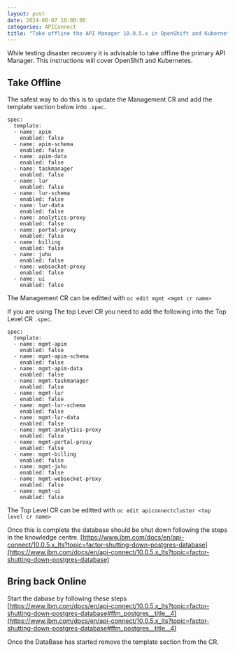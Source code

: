 ```yaml
---
layout: post
date: 2024-08-07 10:00:00
categories: APIConnect
title: "Take offline the API Manager 10.0.5.x in OpenShift and Kubernetes"
---
```


While testing  disaster recovery it is advisable to take offline the primary API Manager. This instructions will cover OpenShift and Kubernetes.
<!--more-->

## Take Offline

The safest way to do this is to update the Management CR and add the template section below into  `.spec`.


```
spec:
  template:
  - name: apim
    enabled: false
  - name: apim-schema
    enabled: false
  - name: apim-data
    enabled: false
  - name: taskmanager
    enabled: false
  - name: lur
    enabled: false
  - name: lur-schema
    enabled: false
  - name: lur-data
    enabled: false
  - name: analytics-proxy
    enabled: false
  - name: portal-proxy
    enabled: false
  - name: billing
    enabled: false
  - name: juhu
    enabled: false
  - name: websocket-proxy
    enabled: false
  - name: ui
    enabled: false
```

The Management CR can be editted with
`oc edit mgmt <mgmt cr name>`



If you are using The top Level CR you need to add the following into the Top Level CR `.spec`.

```
spec:
  template:
  - name: mgmt-apim
    enabled: false
  - name: mgmt-apim-schema
    enabled: false
  - name: mgmt-apim-data
    enabled: false
  - name: mgmt-taskmanager
    enabled: false
  - name: mgmt-lur
    enabled: false
  - name: mgmt-lur-schema
    enabled: false
  - name: mgmt-lur-data
    enabled: false
  - name: mgmt-analytics-proxy
    enabled: false
  - name: mgmt-portal-proxy
    enabled: false
  - name: mgmt-billing
    enabled: false
  - name: mgmt-juhu
    enabled: false
  - name: mgmt-websocket-proxy
    enabled: false
  - name: mgmt-ui
    enabled: false
```

The Top Level CR can be editted with
`oc edit apiconnectcluster <top level cr name>`

Once this is complete the database should be shut down following the steps in the knowledge centre. [https://www.ibm.com/docs/en/api-connect/10.0.5.x_lts?topic=factor-shutting-down-postgres-database](https://www.ibm.com/docs/en/api-connect/10.0.5.x_lts?topic=factor-shutting-down-postgres-database)


## Bring back Online

Start the dabase by following these steps [https://www.ibm.com/docs/en/api-connect/10.0.5.x_lts?topic=factor-shutting-down-postgres-database#ffm_postgres__title__4](https://www.ibm.com/docs/en/api-connect/10.0.5.x_lts?topic=factor-shutting-down-postgres-database#ffm_postgres__title__4)

Once the DataBase has started remove the template section from the CR.
